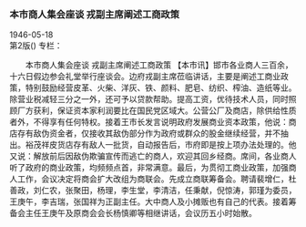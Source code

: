 ### 本市商人集会座谈  戎副主席阐述工商政策  

1946-05-18  
第2版()
专栏：

　　本市商人集会座谈
    戎副主席阐述工商政策
    【本市讯】邯市各业商人三百余，十六日假边参会礼堂举行座谈会。边府戎副主席莅临讲话，主要是阐述工商业政策，特别鼓励经营皮革、火柴、洋灰、铁、颜料、肥皂、纺织、榨油、造纸等业。除营业税减轻三分之一外，还可予以贷款帮助。提高工资，优待技术人员，同时照顾厂方获利，保证资本家利润要比在国民党区域大。公营公厂及商店，除供给性质者外，不得享有任何特权。接着王市长发言说明政府发展商业资本政策，他说：商店存有敌伪资金者，仅接收其敌伪部分作为政府或群众的股金继续经营，并不抽出。裕茂祥皮货店存有敌人一批货，自动报告后，市府即是按上项办法处理的。他又说：解放前后因敌伪欺骗宣传而逃亡的商人，欢迎其回乡经商。席间，各业商人听了政府的商业政策，均频频点首，非常满意。最后，为贯彻工商业政策，加强商人工作，会议决定将商会扩大改组为商联会。先成立商联筹备会。聘请裴增仁，杜善政，刘仁农，张聚田，杨理，李生堂，李清洁，任秉献，倪惊涛，郭瑾为委员，王庚午，李吉瑞，张国祥为正副主任。大中商人及小摊贩也有自己的代表。接着筹备会主任王庚午及原商会会长杨慎卿等相继讲话，会议历五小时始散。  

